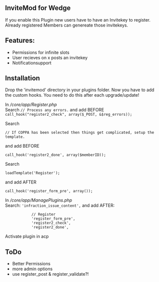 InviteMod for Wedge
-------------------

If you enable this Plugin new users have to have an Invitekey to register. Already registered
Members can genereate those invitekeys. 


Features:
---------
 - Permissions for infinite slots
 - User recieves on x posts an invitekey
 - Notificationsupport


Installation
------------

Drop the 'invitemod' directory in your plugins folder.
Now you have to add the custom hooks. You need to do this after each upgrade/update!

In */core/app/Register.php*<br>
Search ``// Process any errors.``
and add BEFORE
 ``call_hook("register2_check", array($_POST, &$reg_errors));``

Search 
````
// If COPPA has been selected then things get complicated, setup the template.
````
 and add BEFORE
````
call_hook('register2_done', array($memberID));
````

Search 
````
loadTemplate('Register');
````
and add AFTER
````
call_hook('register_form_pre', array());
````



In */core/app/ManagePlugins.php*<br>
Search:
``'infraction_issue_content',``
and add AFTER:
````
			// Register
			'register_form_pre',
			'register2_check',
			'register2_done',
````

Activate plugin in acp

ToDo
----

- Better Permissions
- more admin options
- use register_post & register_validate?!

